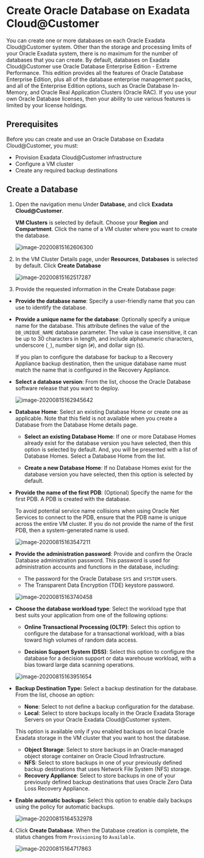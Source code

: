 # Create Oracle Database on Exadata Cloud@Customer

You can create one or more databases on each Oracle Exadata Cloud@Customer system. Other than the storage and processing limits of your Oracle Exadata system, there is no maximum for the number of databases that you can create. By default, databases on Exadata Cloud@Customer use Oracle Database Enterprise Edition - Extreme Performance. This edition provides all the features of Oracle Database Enterprise Edition, plus all of the database enterprise management packs, and all of the Enterprise Edition options, such as Oracle Database In-Memory, and Oracle Real Application Clusters (Oracle RAC). If you use your own Oracle Database licenses, then your ability to use various features is limited by your license holdings.

## Prerequisites

Before you can create and use an Oracle Database on Exadata Cloud@Customer, you must:
- Provision Exadata Cloud@Customer infrastructure
- Configure a VM cluster
- Create any required backup destinations

## Create a Database

1. Open the navigation menu Under **Database**, and click **Exadata Cloud@Customer**.

   **VM Clusters** is selected by default. Choose your **Region** and **Compartment**. Click the name of a VM cluster where you want to create the database.

   ![image-20200815162606300](images/image-20200815162606300.png)

   

2. In the VM Cluster Details page, under **Resources**, **Databases** is selected by default. Click **Create Database**

   ![image-20200815162517287](images/image-20200815162517287.png)

3. Provide the requested information in the Create Database page:

- **Provide the database name**: Specify a user-friendly name that you can use to identify the database. 

- **Provide a unique name for the database**: Optionally specify a unique name for the database. This attribute defines the value of the `DB_UNIQUE_NAME` database parameter. The value is case insensitive, it can be up to 30 characters in length, and include alphanumeric characters, underscore (`_`), number sign (`#`), and dollar sign (`$`).

  If you plan to configure the database for backup to a Recovery Appliance backup destination, then the unique database name must match the name that is configured in the Recovery Appliance.

- **Select a database version**: From the list, choose the Oracle Database software release that you want to deploy.

  ![image-20200815162945642](images/image-20200815162945642.png)

  

- **Database Home**: Select an existing Database Home or create one as applicable. Note that this field is not available when you create a Database from the Database Home details page.

  - **Select an existing Database Home**: If one or more Database Homes already exist for the database version you have selected, then this option is selected by default. And, you will be presented with a list of Database Homes. Select a Database Home from the list.

  - **Create a new Database Home**: If no Database Homes exist for the database version you have selected, then this option is selected by default.

- **Provide the name of the first PDB**: (Optional) Specify the name for the first PDB. A PDB is created with the database.

  To avoid potential service name collisions when using Oracle Net Services to connect to the PDB, ensure that the PDB name is unique across the entire VM cluster. If you do not provide the name of the first PDB, then a system-generated name is used.

  ![image-20200815163547211](images/image-20200815163547211.png)

  

- **Provide the administration password**: Provide and confirm the Oracle Database administration password. This password is used for administration accounts and functions in the database, including:

   - The password for the Oracle Database `SYS` and `SYSTEM` users.
   - The Transparent Data Encryption (TDE) keystore password.

   ![image-20200815163740458](images/image-20200815163740458.png)

  

- **Choose the database workload type**: Select the workload type that best suits your application from one of the following options:

  - **Online Transactional Processing (OLTP)**: Select this option to configure the database for a transactional workload, with a bias toward high volumes of random data access.

  - **Decision Support System (DSS)**: Select this option to configure the database for a decision support or data warehouse workload, with a bias toward large data scanning operations.

   ![image-20200815163951654](images/image-20200815163951654.png)

  

- **Backup Destination Type:** Select a backup destination for the database. From the list, choose an option:

   - **None**: Select to not define a backup configuration for the database.
   - **Local**: Select to store backups locally in the Oracle Exadata Storage Servers on your Oracle Exadata Cloud@Customer system.

    This option is available only if you enabled backups on local Oracle Exadata storage in the VM cluster that you want to host the database.
   - **Object Storage**: Select to store backups in an Oracle-managed object storage container on Oracle Cloud Infrastructure.
   - **NFS**: Select to store backups in one of your previously defined backup destinations that uses Network File System (NFS) storage.
   - **Recovery Appliance**: Select to store backups in one of your previously defined backup destinations that uses Oracle Zero Data Loss Recovery Appliance.

- **Enable automatic backups:** Select this option to enable daily backups using the policy for automatic backups.

  ![image-20200815164532978](images/image-20200815164532978.png)

  


4. Click **Create Database**. When the Database creation is complete, the status changes from `Provisioning` to `Available`.

   ![image-20200815164717863](images/image-20200815164717863.png)

   

